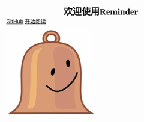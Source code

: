**<center><b><font size=5 face="仿宋">欢迎使用Reminder</font></b></center>**
[GitHub](https://github.com/JPCHS/Reminder)
[开始阅读](index.html)

<p>
    <img src="./OIP-C.jpeg" alt="icon" style="zoom:50%;" />
</p>



